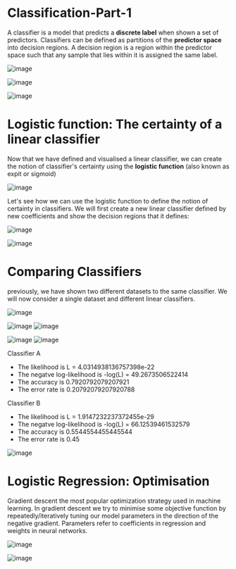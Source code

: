 # Classification-Part-1

A classifier is a model that predicts a **discrete label** when shown a set of predictors. Classifiers can be defined as partitions of the **predictor space** into decision regions. A decision region is a region within the predictor space such that any sample that lies within it is assigned the same label.

![image](https://user-images.githubusercontent.com/96924468/167103132-df03fe05-5e0a-4ad3-bcd8-9f9c45e16931.png)

![image](https://user-images.githubusercontent.com/96924468/167103182-62826ac3-5fd9-4306-a884-cf736b83e370.png)

![image](https://user-images.githubusercontent.com/96924468/167103250-a95e11f0-7c61-4661-bfea-2d6dab4213d9.png)
 
 # Logistic function: The certainty of a linear classifier
 
Now that we have defined and visualised a linear classifier, we can create the notion of classifier's certainty using the **logistic function** (also known as expit or sigmoid)

![image](https://user-images.githubusercontent.com/96924468/167103569-99b7635b-b63d-4ea8-a73a-503dd459cbfd.png)

Let's see how we can use the logistic function to define the notion of certainty in classifiers. We will first create a new linear classifier defined by new coefficients and show the decision regions that it defines:

![image](https://user-images.githubusercontent.com/96924468/167103817-a4a86cf1-232e-4a36-9004-a8955d1e883b.png)

![image](https://user-images.githubusercontent.com/96924468/167103899-d6ffe852-82f9-428f-823a-5f39a4a5062a.png)

# Comparing Classifiers

previously, we have shown two different datasets to the same classifier. We will now consider a single dataset and different linear classifiers. 

![image](https://user-images.githubusercontent.com/96924468/167104945-3ea8e06b-c739-4233-bb3f-c3217006edc7.png)

![image](https://user-images.githubusercontent.com/96924468/167105001-2a046bab-fa49-4aa7-b20f-9cd1b5eb4dbd.png)
![image](https://user-images.githubusercontent.com/96924468/167106958-28f03d57-2ad6-4d92-8344-bfb0449fb586.png)

![image](https://user-images.githubusercontent.com/96924468/167105085-33265031-f307-4d22-a95d-c1ebfdbd435b.png)
![image](https://user-images.githubusercontent.com/96924468/167106796-c100683f-f2b6-406d-981d-adb0afce710d.png)


Classifier A
* The likelihood is L = 4.0314938136757398e-22
* The negatve log-likelihood is -log(L) = 49.2673506522414
* The accuracy is 0.7920792079207921
* The error rate is 0.20792079207920788

Classifier B
* The likelihood is L = 1.9147232237372455e-29
* The negatve log-likelihood is -log(L) = 66.12539461532579
* The accuracy is 0.5544554455445544
* The error rate is 0.45

![image](https://user-images.githubusercontent.com/96924468/167106078-f07e4a16-fb2a-4d80-9c5c-29d2f66ab60f.png)

# Logistic Regression: Optimisation 

Gradient descent the most popular optimization strategy used in machine learning. In gradient descent we try to minimise some objective function by repeatedly/iteratively tuning our model parameters in the direction of the negative gradient. Parameters refer to coefficients in regression and weights in neural networks.

![image](https://user-images.githubusercontent.com/96924468/167108501-496ccc12-3c73-4072-86f9-bd117f699970.png)

![image](https://user-images.githubusercontent.com/96924468/167108552-d53b3377-89d7-4a2c-9ebd-2678182b1242.png)


